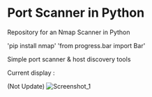 
# Port Scanner in Python
Repository for an Nmap Scanner in Python

'pip install nmap'
'from progress.bar import Bar'

Simple port scanner & host discovery tools

Current display : 

(Not Update)
![Screenshot_1](https://user-images.githubusercontent.com/85348372/120906827-f97de380-c65c-11eb-9642-1640665410a9.png)
